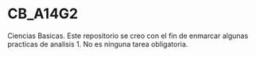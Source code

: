 # CB_A14G2
Ciencias Basicas. 
Este repositorio se creo con el fin de enmarcar algunas practicas de analisis 1. 
No es ninguna tarea obligatoria. 

